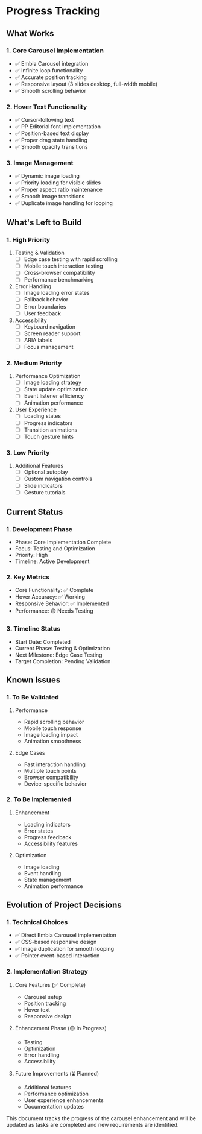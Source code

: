 # Progress Tracking

## What Works

### 1. Core Carousel Implementation
- ✅ Embla Carousel integration
- ✅ Infinite loop functionality
- ✅ Accurate position tracking
- ✅ Responsive layout (3 slides desktop, full-width mobile)
- ✅ Smooth scrolling behavior

### 2. Hover Text Functionality
- ✅ Cursor-following text
- ✅ PP Editorial font implementation
- ✅ Position-based text display
- ✅ Proper drag state handling
- ✅ Smooth opacity transitions

### 3. Image Management
- ✅ Dynamic image loading
- ✅ Priority loading for visible slides
- ✅ Proper aspect ratio maintenance
- ✅ Smooth image transitions
- ✅ Duplicate image handling for looping

## What's Left to Build

### 1. High Priority
1. Testing & Validation
   - [ ] Edge case testing with rapid scrolling
   - [ ] Mobile touch interaction testing
   - [ ] Cross-browser compatibility
   - [ ] Performance benchmarking

2. Error Handling
   - [ ] Image loading error states
   - [ ] Fallback behavior
   - [ ] Error boundaries
   - [ ] User feedback

3. Accessibility
   - [ ] Keyboard navigation
   - [ ] Screen reader support
   - [ ] ARIA labels
   - [ ] Focus management

### 2. Medium Priority
1. Performance Optimization
   - [ ] Image loading strategy
   - [ ] State update optimization
   - [ ] Event listener efficiency
   - [ ] Animation performance

2. User Experience
   - [ ] Loading states
   - [ ] Progress indicators
   - [ ] Transition animations
   - [ ] Touch gesture hints

### 3. Low Priority
1. Additional Features
   - [ ] Optional autoplay
   - [ ] Custom navigation controls
   - [ ] Slide indicators
   - [ ] Gesture tutorials

## Current Status

### 1. Development Phase
- Phase: Core Implementation Complete
- Focus: Testing and Optimization
- Priority: High
- Timeline: Active Development

### 2. Key Metrics
- Core Functionality: ✅ Complete
- Hover Accuracy: ✅ Working
- Responsive Behavior: ✅ Implemented
- Performance: 🟡 Needs Testing

### 3. Timeline Status
- Start Date: Completed
- Current Phase: Testing & Optimization
- Next Milestone: Edge Case Testing
- Target Completion: Pending Validation

## Known Issues

### 1. To Be Validated
1. Performance
   - Rapid scrolling behavior
   - Mobile touch response
   - Image loading impact
   - Animation smoothness

2. Edge Cases
   - Fast interaction handling
   - Multiple touch points
   - Browser compatibility
   - Device-specific behavior

### 2. To Be Implemented
1. Enhancement
   - Loading indicators
   - Error states
   - Progress feedback
   - Accessibility features

2. Optimization
   - Image loading
   - Event handling
   - State management
   - Animation performance

## Evolution of Project Decisions

### 1. Technical Choices
- ✅ Direct Embla Carousel implementation
- ✅ CSS-based responsive design
- ✅ Image duplication for smooth looping
- ✅ Pointer event-based interaction

### 2. Implementation Strategy
1. Core Features (✅ Complete)
   - Carousel setup
   - Position tracking
   - Hover text
   - Responsive design

2. Enhancement Phase (🟡 In Progress)
   - Testing
   - Optimization
   - Error handling
   - Accessibility

3. Future Improvements (⏳ Planned)
   - Additional features
   - Performance optimization
   - User experience enhancements
   - Documentation updates

This document tracks the progress of the carousel enhancement and will be updated as tasks are completed and new requirements are identified.
